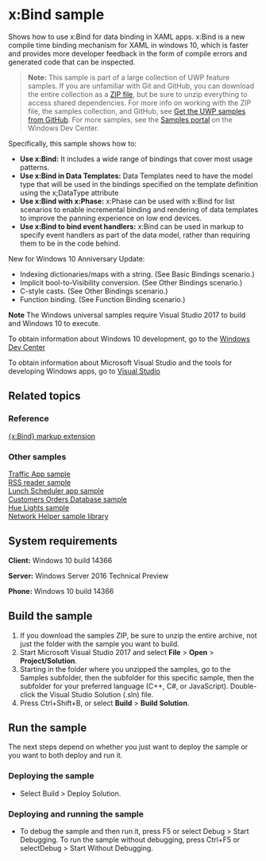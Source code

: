 <!---
  category: Data
  samplefwlink: http://go.microsoft.com/fwlink/p/?LinkId=619989
--->

# x:Bind sample

Shows how to use x:Bind for data binding in XAML apps. x:Bind is a new compile time binding mechanism for XAML in windows 10, 
which is faster and provides more developer feedback in the form of compile errors and generated code that can be inspected.

> **Note:** This sample is part of a large collection of UWP feature samples. 
> If you are unfamiliar with Git and GitHub, you can download the entire collection as a 
> [ZIP file](https://github.com/Microsoft/Windows-universal-samples/archive/master.zip), but be 
> sure to unzip everything to access shared dependencies. For more info on working with the ZIP file, 
> the samples collection, and GitHub, see [Get the UWP samples from GitHub](https://aka.ms/ovu2uq). 
> For more samples, see the [Samples portal](https://aka.ms/winsamples) on the Windows Dev Center. 

Specifically, this sample shows how to:

- **Use x:Bind:** It includes a wide range of bindings that cover most usage patterns.
- **Use x:Bind in Data Templates:** Data Templates need to have the model type that will be used in the bindings specified on the template definition using the x;DataType attribute
- **Use x:Bind with x:Phase:** x:Phase can be used with x:Bind for list scenarios to enable incremental binding and rendering of data templates to improve the panning experience on low end devices.
- **Use x:Bind to bind event handlers:** x:Bind can be used in markup to specify event handlers as part of the data model, rather than requiring them to be in the code behind. 

New for Windows 10 Anniversary Update:
* Indexing dictionaries/maps with a string. (See Basic Bindings scenario.)
* Implicit bool-to-Visibility conversion. (See Other Bindings scenario.)
* C-style casts. (See Other Bindings scenario.)
* Function binding. (See Function Binding scenario.)

**Note** The Windows universal samples require Visual Studio 2017 to build and Windows 10 to execute.
 
To obtain information about Windows 10 development, go to the [Windows Dev Center](http://go.microsoft.com/fwlink/?LinkID=532421)

To obtain information about Microsoft Visual Studio and the tools for developing Windows apps, go to [Visual Studio](http://go.microsoft.com/fwlink/?LinkID=532422)

## Related topics

### Reference

[{x:Bind} markup extension](https://msdn.microsoft.com/windows/uwp/xaml-platform/x-bind-markup-extension)  

### Other samples

[Traffic App sample](https://github.com/microsoft/windows-appsample-trafficapp/)  
[RSS reader sample](https://github.com/Microsoft/Windows-appsample-rssreader)  
[Lunch Scheduler app sample](https://github.com/Microsoft/Windows-appsample-lunch-scheduler)  
[Customers Orders Database sample](https://github.com/Microsoft/Windows-appsample-customers-orders-database)  
[Hue Lights sample](https://github.com/Microsoft/Windows-appsample-huelightcontroller)  
[Network Helper sample library](https://github.com/Microsoft/Windows-appsample-networkhelper)  

## System requirements

**Client:** Windows 10 build 14366

**Server:** Windows Server 2016 Technical Preview

**Phone:**  Windows 10 build 14366

## Build the sample

1. If you download the samples ZIP, be sure to unzip the entire archive, not just the folder with the sample you want to build. 
2. Start Microsoft Visual Studio 2017 and select **File** \> **Open** \> **Project/Solution**.
3. Starting in the folder where you unzipped the samples, go to the Samples subfolder, then the subfolder for this specific sample, then the subfolder for your preferred language (C++, C#, or JavaScript). Double-click the Visual Studio Solution (.sln) file.
4. Press Ctrl+Shift+B, or select **Build** \> **Build Solution**.

## Run the sample

The next steps depend on whether you just want to deploy the sample or you want to both deploy and run it.

### Deploying the sample

- Select Build > Deploy Solution. 

### Deploying and running the sample

- To debug the sample and then run it, press F5 or select Debug >  Start Debugging. To run the sample without debugging, press Ctrl+F5 or selectDebug > Start Without Debugging. 
